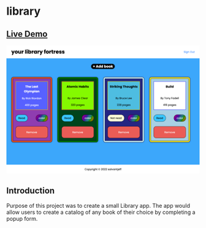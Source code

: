 # library
## [Live Demo](https://library-app-2919e.web.app)
![Library](images/library-v2-screenshot.png)

## Introduction
Purpose of this project was to create a small Library app. 
The app would allow users to create a catalog of any book of 
their choice by completing a popup form.
